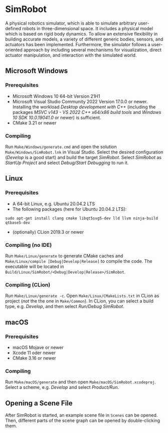 # SimRobot

A physical robotics simulator, which is able to simulate arbitrary user-defined robots in three-dimensional space. It includes a physical model which is based on rigid body dynamics. To allow an extensive flexibility in building accurate models, a variety of different generic bodies, sensors, and actuators has been implemented. Furthermore, the simulator follows a user-oriented approach by including several mechanisms for visualization, direct actuator manipulation, and interaction with the simulated world.

## Microsoft Windows

### Prerequisites

- Microsoft Windows 10 64-bit Version 21H1
-  Microsoft Visual Studio Community 2022 Version 17.0.0 or newer. Installing the workload *Desktop development with C++* (including the packages *MSVC v143 - VS 2022 C++ x64/x86 build tools* and *Windows 10 SDK 10.0.19041.0* or newer) is sufficient.
-  CMake 3.21 or newer

### Compiling

Run `Make/Windows/generate.cmd` and open the solution `Make/Windows/SimRobot.lnk` in Visual Studio. Select the desired configuration (*Develop* is a good start) and build the target *SimRobot*. Select *SimRobot* as *StartUp Project* and select *Debug/Start Debugging* to run it.


## Linux

### Prerequisites

- A 64-bit Linux, e.g. Ubuntu 20.04.2 LTS
- The following packages (here for Ubuntu 20.04.2 LTS):
```
sudo apt-get install clang cmake libqt5svg5-dev lld llvm ninja-build qtbase5-dev
```
- (optionally) CLion 2019.3 or newer

### Compiling (no IDE)

Run `Make/Linux/generate` to generate CMake caches and `Make/Linux/compile [Debug|Develop|Release]` to compile the code. The executable will be located in `Build/Linux/SimRobot/<Debug|Develop|Release>/SimRobot`.

### Compiling (CLion)

Run `Make/Linux/generate -c`. Open `Make/Linux/CMakeLists.txt` in CLion as project (*not* the the one in `Make/Common`). In CLion, you can select a build type, e.g. *Develop*, and then select *Run/Debug SimRobot*.

## macOS

### Prerequisites

- macOS Mojave or newer
- Xcode 11 oder newer
- CMake 3.16 or newer

### Compiling

Run `Make/macOS/generate` and then open `Make/macOS/SimRobot.xcodeproj`. Select a scheme, e.g. *Develop* and select *Product/Run*.


## Opening a Scene File

After SimRobot is started, an example scene file in `Scenes` can be opened. Then, different parts of the scene graph can be opened by double-clicking them.
